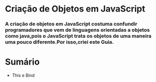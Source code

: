 # Criação de Objetos em JavaScript
### A criação de objetos em JavaScript costuma confundir programadores que vem de linguagens orientadas a objetos como java,pois o JavaScript trata os objetos de uma maneira uma pouco diferente.Por isso,criei este Guia.

# Sumário
* This e Bind

